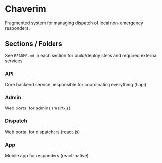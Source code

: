# Chaverim

Fragmented system for managing dispatch of local non-emergency responders.

## Sections / Folders

See `README.md` in each section for build/deploy steps and required external services

### API

Core backend service, responsible for coordinating everything (hapi)

### Admin

Web portal for admins (react-js)

### Dispatch

Web portal for dispatchers (react-js)

### App

Mobile app for responders (react-native)
